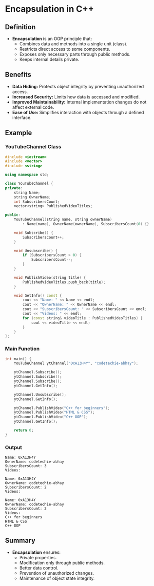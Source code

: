 
# Encapsulation in C++

## Definition

- **Encapsulation** is an OOP principle that:
  - Combines data and methods into a single unit (class).
  - Restricts direct access to some components.
  - Exposes only necessary parts through public methods.
  - Keeps internal details private.
  
## Benefits

- **Data Hiding:** Protects object integrity by preventing unauthorized access.
- **Increased Security:** Limits how data is accessed and modified.
- **Improved Maintainability:** Internal implementation changes do not affect external code.
- **Ease of Use:** Simplifies interaction with objects through a defined interface.

## Example

### YouTubeChannel Class

```cpp
#include <iostream>
#include <vector>
#include <string>

using namespace std;

class YouTubeChannel {
private:
    string Name;
    string OwnerName;
    int SubscribersCount;
    vector<string> PublishedVideoTitles;

public:
    YouTubeChannel(string name, string ownerName)
        : Name(name), OwnerName(ownerName), SubscribersCount(0) {}

    void Subscribe() {
        SubscribersCount++;
    }

    void Unsubscribe() {
        if (SubscribersCount > 0) {
            SubscribersCount--;
        }
    }

    void PublishVideo(string title) {
        PublishedVideoTitles.push_back(title);
    }

    void GetInfo() const {
        cout << "Name: " << Name << endl;
        cout << "OwnerName: " << OwnerName << endl;
        cout << "SubscribersCount: " << SubscribersCount << endl;
        cout << "Videos: " << endl;
        for (const string& videoTitle : PublishedVideoTitles) {
            cout << videoTitle << endl;
        }
    }
};
```

### Main Function

```cpp
int main() {
    YouTubeChannel ytChannel("0xA13H4Y", "codetechie-abhay");

    ytChannel.Subscribe();
    ytChannel.Subscribe();
    ytChannel.Subscribe();
    ytChannel.GetInfo();

    ytChannel.Unsubscribe();
    ytChannel.GetInfo();

    ytChannel.PublishVideo("C++ for beginners");
    ytChannel.PublishVideo("HTML & CSS");
    ytChannel.PublishVideo("C++ OOP");
    ytChannel.GetInfo();

    return 0;
}
```

### Output

```
Name: 0xA13H4Y
OwnerName: codetechie-abhay
SubscribersCount: 3
Videos:

Name: 0xA13H4Y
OwnerName: codetechie-abhay
SubscribersCount: 2
Videos:

Name: 0xA13H4Y
OwnerName: codetechie-abhay
SubscribersCount: 2
Videos:
C++ for beginners
HTML & CSS
C++ OOP
```

## Summary

- **Encapsulation** ensures:
  - Private properties.
  - Modification only through public methods.
  - Better data control.
  - Prevention of unauthorized changes.
  - Maintenance of object state integrity.

